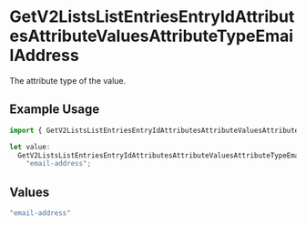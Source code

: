 # GetV2ListsListEntriesEntryIdAttributesAttributeValuesAttributeTypeEmailAddress

The attribute type of the value.

## Example Usage

```typescript
import { GetV2ListsListEntriesEntryIdAttributesAttributeValuesAttributeTypeEmailAddress } from "attio-js/models/operations/getv2listslistentriesentryidattributesattributevalues.js";

let value:
  GetV2ListsListEntriesEntryIdAttributesAttributeValuesAttributeTypeEmailAddress =
    "email-address";
```

## Values

```typescript
"email-address"
```